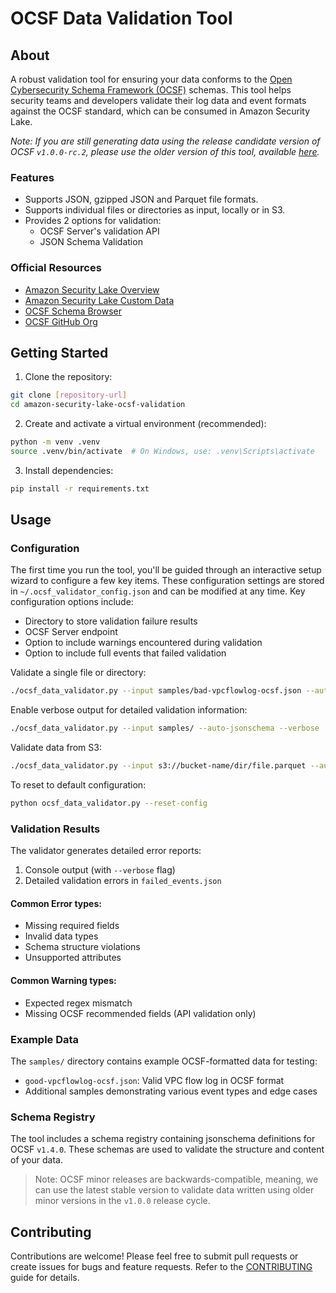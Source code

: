 # OCSF Data Validation Tool

## About

A robust validation tool for ensuring your data conforms to the [Open Cybersecurity Schema Framework (OCSF)](https://schema.ocsf.io/) schemas. This tool helps security teams and developers validate their log data and event formats against the OCSF standard, which can be consumed in Amazon Security Lake.

_Note: If you are still generating data using the release candidate version of OCSF `v1.0.0-rc.2`, please use the older version of this tool, available [here]()._ 

### Features

- Supports JSON, gzipped JSON and Parquet file formats.
- Supports individual files or directories as input, locally or in S3.
- Provides 2 options for validation:
  - OCSF Server's validation API
  - JSON Schema Validation

### Official Resources
- [Amazon Security Lake Overview](https://aws.amazon.com/security-lake/)
- [Amazon Security Lake Custom Data](https://docs.aws.amazon.com/security-lake/latest/userguide/custom-sources.html)
- [OCSF Schema Browser](https://schema.ocsf.io/)
- [OCSF GitHub Org](https://github.com/ocsf)

## Getting Started

1. Clone the repository:

```bash
git clone [repository-url]
cd amazon-security-lake-ocsf-validation
```

2. Create and activate a virtual environment (recommended):

```bash
python -m venv .venv
source .venv/bin/activate  # On Windows, use: .venv\Scripts\activate
```

3. Install dependencies:

```bash
pip install -r requirements.txt
```

## Usage

### Configuration

The first time you run the tool, you'll be guided through an interactive setup wizard to configure a few key items. These configuration settings are stored in `~/.ocsf_validator_config.json` and can be modified at any time. Key configuration options include:
- Directory to store validation failure results
- OCSF Server endpoint
- Option to include warnings encountered during validation
- Option to include full events that failed validation

Validate a single file or directory:

```bash
./ocsf_data_validator.py --input samples/bad-vpcflowlog-ocsf.json --auto-jsonschema --verbose
```

Enable verbose output for detailed validation information:

```bash
./ocsf_data_validator.py --input samples/ --auto-jsonschema --verbose
```

Validate data from S3:

```bash
./ocsf_data_validator.py --input s3://bucket-name/dir/file.parquet --auto-jsonschema
```

To reset to default configuration:

```bash
python ocsf_data_validator.py --reset-config
```

### Validation Results

The validator generates detailed error reports:

1. Console output (with `--verbose` flag)
2. Detailed validation errors in `failed_events.json`

#### Common Error types:

- Missing required fields
- Invalid data types
- Schema structure violations
- Unsupported attributes

#### Common Warning types:

- Expected regex mismatch
- Missing OCSF recommended fields (API validation only)

### Example Data

The `samples/` directory contains example OCSF-formatted data for testing:

- `good-vpcflowlog-ocsf.json`: Valid VPC flow log in OCSF format
- Additional samples demonstrating various event types and edge cases

### Schema Registry

The tool includes a schema registry containing jsonschema definitions for OCSF `v1.4.0`. These schemas are used to validate the structure and content of your data.

> Note: OCSF minor releases are backwards-compatible, meaning, we can use the latest stable version to validate data written using older minor versions in the `v1.0.0` release cycle.

## Contributing

Contributions are welcome! Please feel free to submit pull requests or create issues for bugs and feature requests. Refer to the [CONTRIBUTING](https://github.com/aws-samples/amazon-security-lake/blob/main/CONTRIBUTING.md) guide for details.
